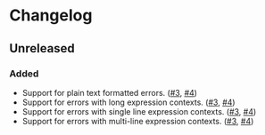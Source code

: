 # Changelog

## Unreleased

### Added

* Support for plain text formatted errors. ([#3], [#4])
* Support for errors with long expression contexts. ([#3], [#4])
* Support for errors with single line expression contexts. ([#3], [#4])
* Support for errors with multi-line expression contexts. ([#3], [#4])

[#3]: https://github.com/azriel91/srcerr/issues/3
[#4]: https://github.com/azriel91/srcerr/pull/4
